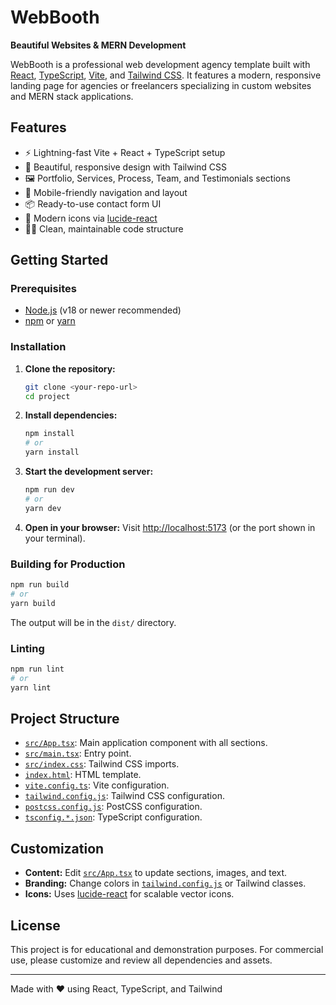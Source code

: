 # WebBooth

**Beautiful Websites & MERN Development**

WebBooth is a professional web development agency template built with [React](https://react.dev/), [TypeScript](https://www.typescriptlang.org/), [Vite](https://vitejs.dev/), and [Tailwind CSS](https://tailwindcss.com/). It features a modern, responsive landing page for agencies or freelancers specializing in custom websites and MERN stack applications.

## Features

- ⚡ Lightning-fast Vite + React + TypeScript setup
- 🎨 Beautiful, responsive design with Tailwind CSS
- 🖼️ Portfolio, Services, Process, Team, and Testimonials sections
- 📱 Mobile-friendly navigation and layout
- 📦 Ready-to-use contact form UI
- 🌙 Modern icons via [lucide-react](https://lucide.dev/)
- 🧑‍💻 Clean, maintainable code structure

## Getting Started

### Prerequisites

- [Node.js](https://nodejs.org/) (v18 or newer recommended)
- [npm](https://www.npmjs.com/) or [yarn](https://yarnpkg.com/)

### Installation

1. **Clone the repository:**
   ```sh
   git clone <your-repo-url>
   cd project
   ```

2. **Install dependencies:**
   ```sh
   npm install
   # or
   yarn install
   ```

3. **Start the development server:**
   ```sh
   npm run dev
   # or
   yarn dev
   ```

4. **Open in your browser:**
   Visit [http://localhost:5173](http://localhost:5173) (or the port shown in your terminal).

### Building for Production

```sh
npm run build
# or
yarn build
```

The output will be in the `dist/` directory.

### Linting

```sh
npm run lint
# or
yarn lint
```

## Project Structure

- [`src/App.tsx`](src/App.tsx): Main application component with all sections.
- [`src/main.tsx`](src/main.tsx): Entry point.
- [`src/index.css`](src/index.css): Tailwind CSS imports.
- [`index.html`](index.html): HTML template.
- [`vite.config.ts`](vite.config.ts): Vite configuration.
- [`tailwind.config.js`](tailwind.config.js): Tailwind CSS configuration.
- [`postcss.config.js`](postcss.config.js): PostCSS configuration.
- [`tsconfig.*.json`](tsconfig.app.json): TypeScript configuration.

## Customization

- **Content:** Edit [`src/App.tsx`](src/App.tsx) to update sections, images, and text.
- **Branding:** Change colors in [`tailwind.config.js`](tailwind.config.js) or Tailwind classes.
- **Icons:** Uses [lucide-react](https://lucide.dev/) for scalable vector icons.

## License

This project is for educational and demonstration purposes. For commercial use, please customize and review all dependencies and assets.

---

Made with ❤️ using React, TypeScript, and Tailwind
